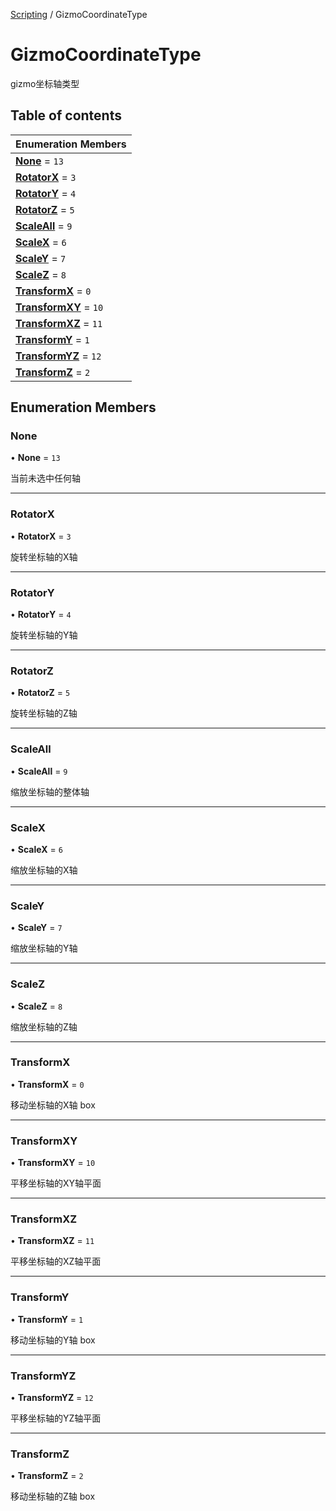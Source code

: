 [Scripting](../groups/Core.Scripting.md) / GizmoCoordinateType

# GizmoCoordinateType <Badge type="tip" text="Enumeration" /> <Score text="GizmoCoordinateType" />

gizmo坐标轴类型

## Table of contents

| Enumeration Members |
| :-----|
| **[None](mw.GizmoCoordinateType.md#none)** = ``13`` <br> |
| **[RotatorX](mw.GizmoCoordinateType.md#rotatorx)** = ``3`` <br> |
| **[RotatorY](mw.GizmoCoordinateType.md#rotatory)** = ``4`` <br> |
| **[RotatorZ](mw.GizmoCoordinateType.md#rotatorz)** = ``5`` <br> |
| **[ScaleAll](mw.GizmoCoordinateType.md#scaleall)** = ``9`` <br> |
| **[ScaleX](mw.GizmoCoordinateType.md#scalex)** = ``6`` <br> |
| **[ScaleY](mw.GizmoCoordinateType.md#scaley)** = ``7`` <br> |
| **[ScaleZ](mw.GizmoCoordinateType.md#scalez)** = ``8`` <br> |
| **[TransformX](mw.GizmoCoordinateType.md#transformx)** = ``0`` <br> |
| **[TransformXY](mw.GizmoCoordinateType.md#transformxy)** = ``10`` <br> |
| **[TransformXZ](mw.GizmoCoordinateType.md#transformxz)** = ``11`` <br> |
| **[TransformY](mw.GizmoCoordinateType.md#transformy)** = ``1`` <br> |
| **[TransformYZ](mw.GizmoCoordinateType.md#transformyz)** = ``12`` <br> |
| **[TransformZ](mw.GizmoCoordinateType.md#transformz)** = ``2`` <br> |

## Enumeration Members

### None <Score text="None" /> 

• **None** = ``13``

当前未选中任何轴

___

### RotatorX <Score text="RotatorX" /> 

• **RotatorX** = ``3``

旋转坐标轴的X轴

___

### RotatorY <Score text="RotatorY" /> 

• **RotatorY** = ``4``

旋转坐标轴的Y轴

___

### RotatorZ <Score text="RotatorZ" /> 

• **RotatorZ** = ``5``

旋转坐标轴的Z轴

___

### ScaleAll <Score text="ScaleAll" /> 

• **ScaleAll** = ``9``

缩放坐标轴的整体轴

___

### ScaleX <Score text="ScaleX" /> 

• **ScaleX** = ``6``

缩放坐标轴的X轴

___

### ScaleY <Score text="ScaleY" /> 

• **ScaleY** = ``7``

缩放坐标轴的Y轴

___

### ScaleZ <Score text="ScaleZ" /> 

• **ScaleZ** = ``8``

缩放坐标轴的Z轴

___

### TransformX <Score text="TransformX" /> 

• **TransformX** = ``0``

移动坐标轴的X轴 box

___

### TransformXY <Score text="TransformXY" /> 

• **TransformXY** = ``10``

平移坐标轴的XY轴平面

___

### TransformXZ <Score text="TransformXZ" /> 

• **TransformXZ** = ``11``

平移坐标轴的XZ轴平面

___

### TransformY <Score text="TransformY" /> 

• **TransformY** = ``1``

移动坐标轴的Y轴 box

___

### TransformYZ <Score text="TransformYZ" /> 

• **TransformYZ** = ``12``

平移坐标轴的YZ轴平面

___

### TransformZ <Score text="TransformZ" /> 

• **TransformZ** = ``2``

移动坐标轴的Z轴 box
